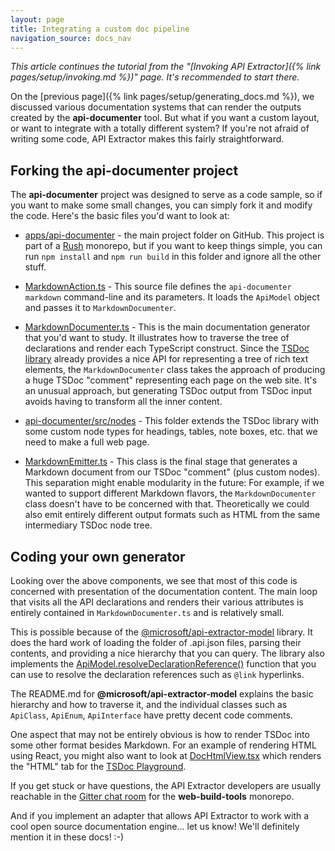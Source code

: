 ```yaml
---
layout: page
title: Integrating a custom doc pipeline
navigation_source: docs_nav
---
```


*This article continues the tutorial from the "[Invoking API Extractor]({% link pages/setup/invoking.md %})" page.
It's recommended to start there.*

On the [previous page]({% link pages/setup/generating_docs.md %}), we discussed various documentation systems that
can render the outputs created by the **api-documenter** tool.  But what if you want a custom layout,
or want to integrate with a totally different system?  If you're not afraid of writing some code, API Extractor makes
this fairly straightforward.

## Forking the api-documenter project

The **api-documenter** project was designed to serve as a code sample, so if you want to make some small changes,
you can simply fork it and modify the code.  Here's the basic files you'd want to look at:

- [apps/api-documenter](https://github.com/Microsoft/web-build-tools/tree/master/apps/api-documenter) - the main
  project folder on GitHub.  This project is part of a [Rush](https://rushjs.io/) monorepo, but if you want to
  keep things simple, you can run `npm install` and `npm run build` in this folder and ignore all the other stuff.

- [MarkdownAction.ts](
  https://github.com/Microsoft/web-build-tools/blob/master/apps/api-documenter/src/cli/MarkdownAction.ts) -
  This source file defines the `api-documenter markdown` command-line and its parameters.  It loads the `ApiModel`
  object and passes it to `MarkdownDocumenter`.

- [MarkdownDocumenter.ts](
  https://github.com/Microsoft/web-build-tools/blob/master/apps/api-documenter/src/documenters/MarkdownDocumenter.ts) -
  This is the main documentation generator that you'd want to study.  It illustrates how to traverse the tree of
  declarations and render each TypeScript construct.  Since the
  [TSDoc library](https://github.com/Microsoft/tsdoc/tree/master/tsdoc) already provides a nice API for representing
  a tree of rich text elements, the `MarkdownDocumenter` class takes the approach of producing a huge TSDoc "comment"
  representing each page on the web site.  It's an unusual approach, but generating TSDoc output from TSDoc input
  avoids having to transform all the inner content.

- [api-documenter/src/nodes](https://github.com/Microsoft/web-build-tools/tree/master/apps/api-documenter/src/nodes) -
  This folder extends the TSDoc library with some custom node types for headings, tables, note boxes, etc.
  that we need to make a full web page.

- [MarkdownEmitter.ts](
  https://github.com/Microsoft/web-build-tools/blob/master/apps/api-documenter/src/markdown/MarkdownEmitter.ts) -
  This class is the final stage that generates a Markdown document from our TSDoc "comment" (plus custom nodes).
  This separation might enable modularity in the future:  For example, if we wanted to support different Markdown
  flavors, the `MarkdownDocumenter` class doesn't have to be concerned with that.  Theoretically we could also
  emit entirely different output formats such as HTML from the same intermediary TSDoc node tree.


## Coding your own generator

Looking over the above components, we see that most of this code is concerned with presentation of the
documentation content.  The main loop that visits all the API declarations and renders their various attributes
is entirely contained in `MarkdownDocumenter.ts` and is relatively small.

This is possible because of the [@microsoft/api-extractor-model](
https://www.npmjs.com/package/@microsoft/api-extractor-model) library.  It does the hard work of loading
the folder of .api.json files, parsing their contents, and providing a nice hierarchy that you can query.
The library also implements the [ApiModel.resolveDeclarationReference()](
https://github.com/Microsoft/web-build-tools/blob/master/apps/api-extractor-model/src/model/ApiModel.ts)
function that you can use to resolve the declaration references such as `@link` hyperlinks.

The README.md for **@microsoft/api-extractor-model** explains the basic hierarchy and how to traverse it,
and the individual classes such as `ApiClass`, `ApiEnum`, `ApiInterface` have pretty decent code comments.

One aspect that may not be entirely obvious is how to render TSDoc into some other format besides Markdown.
For an example of rendering HTML using React, you might also want to look at
[DocHtmlView.tsx](https://github.com/Microsoft/tsdoc/blob/master/playground/src/DocHtmlView.tsx)
which renders the "HTML" tab for the [TSDoc Playground](https://microsoft.github.io/tsdoc/).

If you get stuck or have questions, the API Extractor developers are usually reachable
in the [Gitter chat room](https://gitter.im/web-build-tools/web-build-tools) for the **web-build-tools** monorepo.

And if you implement an adapter that allows API Extractor to work with a cool open source documentation engine...
let us know!  We'll definitely mention it in these docs!  :-)
